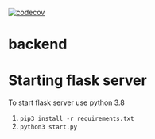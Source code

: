[![codecov](https://codecov.io/gh/seng-fudge/backend/branch/main/graph/badge.svg?token=I93Q5AC8AV)](https://codecov.io/gh/seng-fudge/backend)
# backend


# Starting flask server
To start flask server use python 3.8

1. ```pip3 install -r requirements.txt ```
2. ```python3 start.py```
